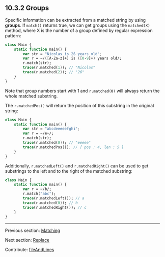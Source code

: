 ## 10.3.2 Groups

Specific information can be extracted from a matched string by using **groups**. If `match()` returns true, we can get groups using the `matched(X)` method, where X is the number of a group defined by regular expression pattern:

```haxe
class Main {
    static function main() {
        var str = "Nicolas is 26 years old";
        var r = ~/([A-Za-z]+) is ([0-9]+) years old/;
        r.match(str);
        trace(r.matched(1)); // "Nicolas"
        trace(r.matched(2)); // "26"
    }
}

```

Note that group numbers start with 1 and `r.matched(0)` will always return the whole matched substring.

The `r.matchedPos()` will return the position of this substring in the original string:

```haxe
class Main {
    static function main() {
        var str = "abcdeeeeefghi";
        var r = ~/e+/;
        r.match(str);
        trace(r.matched(0)); // "eeeee"
        trace(r.matchedPos()); // { pos : 4, len : 5 }
    }
}

```

Additionally, `r.matchedLeft()` and `r.matchedRight()` can be used to get substrings to the left and to the right of the matched substring:

```haxe
class Main {
    static function main() {
        var r = ~/b/;
        r.match("abc");
        trace(r.matchedLeft()); // a
        trace(r.matched(0)); // b
        trace(r.matchedRight()); // c
    }
}

```

---

Previous section: [Matching](std-regex-match.md)

Next section: [Replace](std-regex-replace.md)

Contribute: [fileAndLines](https://github.com/HaxeFoundation/HaxeManual/blob/master/10-std.tex#L139-139)